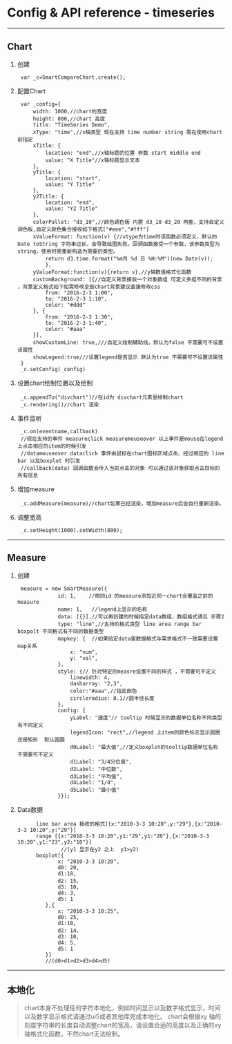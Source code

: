 # Config & API reference  - timeseries

---

## Chart
1. 创建

		var _c=SmartCompareChart.create();


2. 配置Chart

		var _config={
            width: 1000,//chart的宽度
            height: 800,//chart 高度
            title: "TimeSeries Demo",
            xType: "time",//x轴类型 现在支持 time number string 需在使用chart前指定
            xTitle: {
                location: "end",//x轴标题的位置 参数 start middle end
                value: "X Title"//x轴标题显示文本
            },
            yTitle: {
                location: "start",
                value: "Y Title"
            },
            y2Title: {
                location: "end",
                value: "Y2 Title"
            },
            colorPallet: "d3_10",//颜色调色板 内置 d3_10 d3_20 两套，支持自定义调色板,自定义颜色集合接收如下格式["#eee","#fff"]
            xValueFormat: function(v) {//xtype为time时该函数必须定义，默认的Date toString 字符串过长，会导致绘图失败。回调函数接受一个参数，该参数类型为string，使用时需重新构造为需要的类型。
	            return d3.time.format("%m月 %d 日 %H:%M")(new Date(v));
		        },
		    yValueFormat:function(v){return v},//y轴数值格式化函数
            customBackground: [{//自定义背景接收一个对象数组 可定义多组不同的背景 ，背景定义格式如下如需修改全部chart背景建议直接修改css
                from: "2016-2-3 1:00",
                to: "2016-2-3 1:10",
                color: "#ddd"
            }, {
                from: "2016-2-3 1:30",
                to: "2016-2-3 1:40",
                color: "#aaa"
            }],
            showCustomLine: true,///自定义绘制辅助线，默认为false 不需要可不设置该属性
            showLegend:true///设置legend是否显示 默认为true 不需要可不设置该属性
        }
        _c.setConfig(_config)



3. 设置chart绘制位置以及绘制


		_c.appendTo("divchart")//在id为 divchart元素里绘制chart
		_c.rendering()//chart 渲染


4. 事件监听

		_c.on(eventname,callback)
		//现在支持的事件 measureclick measuremouseover 以上事件是mouse在legend上点击相应的item的时候引发
		//datamouseover dataclick 事件由鼠标在chart图标区域点击、经过相应的 line bar 以及boxplot 时引发 
		//callback(data) 回调函数会传入当前点击的对象 可以通过该对象获取点击目标的所有信息


5. 增加measure

		_c.addMeasure(measure)//chart如果已经渲染，增加measure后会自行重新渲染。
        

6. 调整宽高

		_c.setHeight(1000).setWidth(800);
        
---

## Measure
1. 创建

        measure = new SmartMeasure({
                    id: 1,    //相同id 的measure添加近同一chart会覆盖之前的measure
                    name: 1,   //legend上显示的名称
                    data: [{}],//可以再创建的时候指定data数组，数组格式请见 步骤2
                    type: "line",//支持的格式类型 line area range bar boxpolt 不同格式有不同的数据类型
                    mapkey: {  //如果给定data里数据格式与需求格式不一致需要设置map关系
                        x: "num",
                        y: "val",
                    },
                    style: {// 针对特定的measre设置不同的样式 ，不需要可不定义
                        linewidth: 4,
                        dasharray: "2,3",
                        color:"#aaa",//指定颜色
                        circleradius: 0.1//圆半径长度
                    },
                    config: {
                        yLabel: "速度"// tooltip 时候显示的数据单位名称不同类型有不同定义
                        legendIcon: "rect",//legend 上item的颜色标志显示圆圈还是矩形  默认圆圈
                        d0Label: "最大值",//定义boxplot的tooltip数据单位名称 不需要可不定义
                        d1Label: "3/4分位值",
                        d2Label: "中位数",
                        d3Label: "平均值",
                        d4Label: "1/4",
                        d5Label: "最小值"
                    }});

2. Data数据

			 line bar area 接收的格式[{x:"2010-3-3 10:20",y:"29"},{x:"2010-3-3 10:20",y:"29"}]
			 range [{x:"2010-3-3 10:20",y1:"29",y1:"20"},{x:"2010-3-3 10:20",y1:"23",y2:"10"}]
					 //(y1 显示在y2 之上  y1>y2)
			 boxplot[{
                    x: "2010-3-3 10:20",
                    d0: 20,
                    d1:18,
                    d2: 15，
                    d3: 10,
                    d4: 3,
                    d5: 1
                },{
                    x: "2010-3-3 10:25",
                    d0: 25,
                    d1:18,
                    d2: 14，
                    d3: 10,
                    d4: 5,
                    d5: 1
                }]
                //(d0>d1>d2>d3>d4>d5)
                
---

## 本地化
>chart本身不处理任何字符本地化，例如时间显示以及数字格式显示，时间以及数字显示格式请通过ui5或者其他库完成本地化。
chart会根据xy 轴的刻度字符串的长度自动调整chart的宽高，请设置合适的高度以及正确的xy轴格式化函数，不然chart无法绘制。
 
	